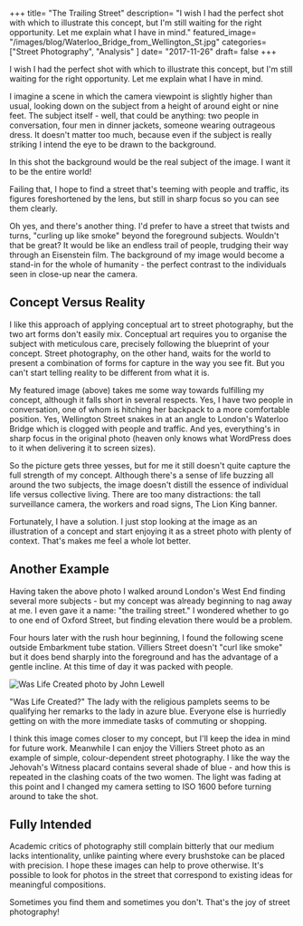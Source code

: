 +++
title= "The Trailing Street"
description= "I wish I had the perfect shot with which to illustrate this concept, but I'm still waiting for the right opportunity. Let me explain what I have in mind."
featured_image= "/images/blog/Waterloo_Bridge_from_Wellington_St.jpg"
categories= ["Street Photography", "Analysis" ]
date= "2017-11-26"
draft= false
+++

I wish I had the perfect shot with which to illustrate this concept, but I'm still waiting for the right opportunity. Let me explain what I have in mind.

I imagine a scene in which the camera viewpoint is slightly higher than usual, looking down on the subject from a height of around eight or nine feet. The subject itself - well, that could be anything: two people in conversation, four men in dinner jackets, someone wearing outrageous dress. It doesn't matter too much, because even if the subject is really striking I intend the eye to be drawn to the background.

In this shot the background would be the real subject of the image. I want it to be the entire world!

Failing that, I hope to find a street that's teeming with people and traffic, its figures foreshortened by the lens, but still in sharp focus so you can see them clearly.

Oh yes, and there's another thing. I'd prefer to have a street that twists and turns, "curling up like smoke" beyond the foreground subjects. Wouldn't that be great? It would be like an endless trail of people, trudging their way through an Eisenstein film. The background of my image would become a stand-in for the whole of humanity - the perfect contrast to the individuals seen in close-up near the camera.

## Concept Versus Reality
  
I like this approach of applying conceptual art to street photography, but the two art forms don't easily mix. Conceptual art requires you to organise the subject with meticulous care, precisely following the blueprint of your concept. Street photography, on the other hand, waits for the world to present a combination of forms for capture in the way you see fit. But you can't start telling reality to be different from what it is.

My featured image (above) takes me some way towards fulfilling my concept, although it falls short in several respects. Yes, I have two people in conversation, one of whom is hitching her backpack to a more comfortable position. Yes, Wellington Street snakes in at an angle to London's Waterloo Bridge which is clogged with people and traffic. And yes, everything's in sharp focus in the original photo (heaven only knows what WordPress does to it when delivering it to screen sizes).

So the picture gets three yesses, but for me it still doesn't quite capture the full strength of my concept. Although there's a sense of life buzzing all around the two subjects, the image doesn't distill the essence of individual life versus collective living. There are too many distractions: the tall surveillance camera, the workers and road signs, The Lion King banner.

Fortunately, I have a solution. I just stop looking at the image as an illustration of a concept and start enjoying it as a street photo with plenty of context. That's makes me feel a whole lot better.

## Another Example
  
Having taken the above photo I walked around London's West End finding several more subjects - but my concept was already beginning to nag away at me. I even gave it a name: "the trailing street." I wondered whether to go to one end of Oxford Street, but finding elevation there would be a problem.

Four hours later with the rush hour beginning, I found the following scene outside Embarkment tube station. Villiers Street doesn't "curl like smoke" but it does bend sharply into the foreground and has the advantage of a gentle incline. At this time of day it was packed with people.

<img class="lazyload" data-src="/images/blog/Was_Life_Created.jpg" alt="Was Life Created photo by John Lewell">

"Was Life Created?" The lady with the religious pamplets seems to be qualifying her remarks to the lady in azure blue. Everyone else is hurriedly getting on with the more immediate tasks of commuting or shopping.

I think this image comes closer to my concept, but I'll keep the idea in mind for future work. Meanwhile I can enjoy the Villiers Street photo as an example of simple, colour-dependent street photography. I like the way the Jehovah's Witness placard contains several shade of blue - and how this is repeated in the clashing coats of the two women. The light was fading at this point and I changed my camera setting to ISO 1600 before turning around to take the shot.

## Fully Intended
  
Academic critics of photography still complain bitterly that our medium lacks intentionality, unlike painting where every brushstoke can be placed with precision. I hope these images can help to prove otherwise. It's possible to look for photos in the street that correspond to existing ideas for meaningful compositions.

Sometimes you find them and sometimes you don't. That's the joy of street photography!